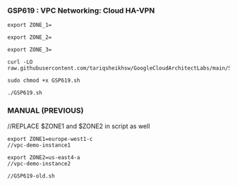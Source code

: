 ### GSP619 :  VPC Networking: Cloud HA-VPN 

```
export ZONE_1=

export ZONE_2=

export ZONE_3=
```

```
curl -LO raw.githubusercontent.com/tariqsheikhsw/GoogleCloudArchitectLabs/main/Solutions/GSP619.sh

sudo chmod +x GSP619.sh

./GSP619.sh
```

### MANUAL (PREVIOUS)

//REPLACE $ZONE1 and $ZONE2 in script as well

```
export ZONE1=europe-west1-c
//vpc-demo-instance1

export ZONE2=us-east4-a
//vpc-demo-instance2

//GSP619-old.sh
```




